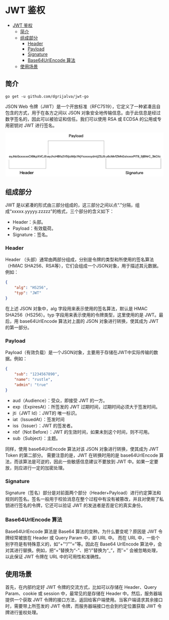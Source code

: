 # JWT 鉴权

- [JWT 鉴权](#jwt-鉴权)
  - [简介](#简介)
  - [组成部分](#组成部分)
    - [Header](#header)
    - [Payload](#payload)
    - [Signature](#signature)
    - [Base64UrlEncode 算法](#base64urlencode-算法)
  - [使用场景](#使用场景)

## 简介

```
go get -u github.com/dgrijalva/jwt-go
```

JSON Web 令牌（JWT）是一个开放标准（RFC7519），它定义了一种紧凑且自包含的方式，用于在各方之间以 JSON 对象安全地传输信息。由于此信息是经过数字签名的，因此可以被验证和信任。我们可以使用 RSA 或 ECDSA 的公用或专用密钥对 JWT 进行签名。

![](../imgs/jwt.png)

## 组成部分

JWT 是以紧凑的形式由三部分组成的，这三部分之间以点“.”分隔，组成“xxxxx.yyyyy.zzzzz”的格式，三个部分的含义如下：

- Header：头部。
- Payload：有效载荷。
- Signature：签名。

### Header

Header （头部）通常由两部分组成，分别是令牌的类型和所使用的签名算法（HMAC SHA256、RSA等），它们会组成一个JSON对象，用于描述其元数据。例如：

```json
{
    "alg": "HS256",
    "typ": "JWT"
}
```

在上述 JSON 对象中，alg 字段用来表示使用的签名算法，默认是 HMAC SHA256（HS256）。typ 字段用来表示使用的令牌类型，这里使用的是 JWT。最后，用 base64UrlEncode 算法对上面的 JSON 对象进行转换，使其成为 JWT 的第一部分。

### Payload

Payload（有效负载）是一个JSON对象，主要用于存储在JWT中实际传输的数据。例如：

```json
{
    "sub": "1234567890",
    "name": "rustle",
    "admin": "true"
}
```

- aud（Audience）：受众，即接受 JWT 的一方。
- exp（ExpiresAt）：所签发的 JWT 过期时间，过期时间必须大于签发时间。
- jti（JWT Id）：JWT的 唯一标识。
- iat（IssuedAt）：签发时间
- iss（Issuer）：JWT 的签发者。
- nbf（Not Before）：JWT 的生效时间，如果未到这个时间，则不可用。
- sub（Subject）：主题。

同样，使用 base64UrlEncode 算法对该 JSON 对象进行转换，使其成为 JWT Token 的第二部分。
需要注意的是，JWT 在转换时用的是 base64UrlEncode 算法，而该算法是可逆的，因此一些敏感信息建议不要放到 JWT 中。如果一定要放，则应进行一定的加密处理。

### Signature

Signature（签名）部分是对前面两个部分（Header+Payload）进行约定算法和规则的签名。签名一般用于校验消息在整个过程中有没有被篡改，并且对使用了私钥进行签名的令牌，它还可以验证 JWT 的发送者是否是它的真实身份。

### Base64UrlEncode 算法

Base64UrlEncode 算法是 Base64 算法的变种。为什么要变呢？原因是 JWT 令牌经常被放在 Header 或 Query Param 中，即 URL 中。
而在 URL 中，一些个别字符是有特殊意义的，如“+”“/”“=”等。因此在 Base64 UrlEncode 算法中，会对其进行替换。例如，把“+”替换为“-”、把“/”替换为“_”，而″=″ 会被忽略处理，以此保证 JWT 令牌在 URL 中的可用性和准确性。

## 使用场景

首先，在内部约定好 JWT 令牌的交流方式，比如可以存储在 Header、Query Param、cookie 或 session 中，最常见的是存储在 Header 中。然后，服务器端提供一个获取 JWT 令牌的接口方法，返回给客户端使用。当客户端请求其余接口时，需要带上所签发的 JWT 令牌，而服务器端接口也会到约定位置获取 JWT 令牌进行鉴权处理。
